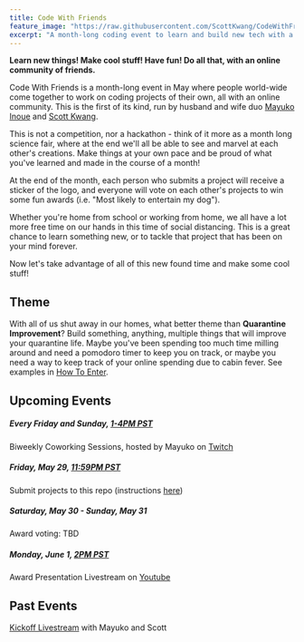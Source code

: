 ```yaml
---
title: Code With Friends
feature_image: "https://raw.githubusercontent.com/ScottKwang/CodeWithFriends-Spring2020/master/assets/images/banner_new.png"
excerpt: "A month-long coding event to learn and build new tech with a supportive online community"
---
```


**Learn new things! Make cool stuff! Have fun! Do all that, with an online community of friends.**

Code With Friends is a month-long event in May where people world-wide come together to work on coding projects of their own, all with an online community. This is the first of its kind, run by husband and wife duo [Mayuko Inoue](https://www.youtube.com/hellomayuko) and [Scott Kwang](http://twitch.tv/squatkong).

This is not a competition, nor a hackathon - think of it more as a month long science fair, where at the end we'll all be able to see and marvel at each other's creations. Make things at your own pace and be proud of what you've learned and made in the course of a month!

At the end of the month, each person who submits a project will receive a sticker of the logo, and everyone will vote on each other's projects to win some fun awards (i.e. "Most likely to entertain my dog").

Whether you're home from school or working from home, we all have a lot more free time on our hands in this time of social distancing. This is a great chance to learn something new, or to tackle that project that has been on your mind forever.

Now let's take advantage of all of this new found time and make some cool stuff!

## Theme

With all of us shut away in our homes, what better theme than **Quarantine Improvement**? Build something, anything, multiple things that will improve your quarantine life. Maybe you've been spending too much time milling around and need a pomodoro timer to keep you on track, or maybe you need a way to keep track of your online spending due to cabin fever. See examples in [How To Enter](https://scottkwang.github.io/CodeWithFriends-Spring2020/how_to_join/).

## Upcoming Events

##### Every Friday and Sunday, [1-4PM PST](https://www.thetimezoneconverter.com/?t=1PM&tz=San%20Francisco&)

Biweekly Coworking Sessions, hosted by Mayuko on [Twitch](https://twitch.tv/hellomayuko)

##### Friday, May 29, [11:59PM PST](https://www.thetimezoneconverter.com/?t=11%3A59pm&tz=San%20Francisco&)

Submit projects to this repo (instructions [here](https://scottkwang.github.io/CodeWithFriends-Spring2020/how_to_join/))

##### Saturday, May 30 - Sunday, May 31

Award voting: TBD

##### Monday, June 1, [2PM PST](https://www.thetimezoneconverter.com/?t=2PM&tz=San%20Francisco&)

Award Presentation Livestream on [Youtube](https://youtube.com/hellomayuko)

## Past Events

[Kickoff Livestream](https://youtu.be/4p40zGs9vTo?t=769) with Mayuko and Scott
